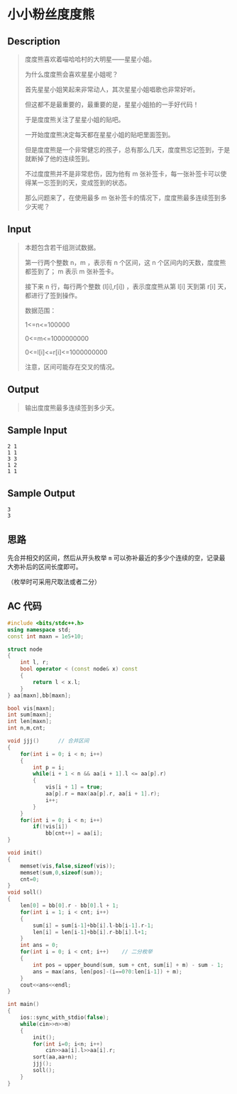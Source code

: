# 小小粉丝度度熊

## **Description**

> 度度熊喜欢着喵哈哈村的大明星——星星小姐。
>
> 为什么度度熊会喜欢星星小姐呢？
>
> 首先星星小姐笑起来非常动人，其次星星小姐唱歌也非常好听。
>
> 但这都不是最重要的，最重要的是，星星小姐拍的一手好代码！
>
> 于是度度熊关注了星星小姐的贴吧。
>
> 一开始度度熊决定每天都在星星小姐的贴吧里面签到。
>
> 但是度度熊是一个非常健忘的孩子，总有那么几天，度度熊忘记签到，于是就断掉了他的连续签到。
>
> 不过度度熊并不是非常悲伤，因为他有 m 张补签卡，每一张补签卡可以使得某一忘签到的天，变成签到的状态。
>
> 那么问题来了，在使用最多 m 张补签卡的情况下，度度熊最多连续签到多少天呢？



## **Input**

> 本题包含若干组测试数据。
>
> 第一行两个整数 n，m ，表示有 n 个区间，这 n 个区间内的天数，度度熊都签到了； m 表示 m 张补签卡。
>
> 接下来 n 行，每行两个整数 (l[i],r[i]) ，表示度度熊从第 l[i] 天到第 r[i] 天，都进行了签到操作。
>
> 数据范围：
>
> 1<=n<=100000
>
> 0<=m<=1000000000
>
> 0<=l[i]<=r[i]<=1000000000
>
> 注意，区间可能存在交叉的情况。



## **Output**

> 输出度度熊最多连续签到多少天。



## **Sample Input**

    2 1
    1 1
    3 3
    1 2
    1 1



## **Sample Output**

    3
    3


## **思路**

先合并相交的区间，然后从开头枚举 `m` 可以弥补最近的多少个连续的空，记录最大弥补后的区间长度即可。

（枚举时可采用尺取法或者二分）



## **AC 代码**

```cpp
#include <bits/stdc++.h>
using namespace std;
const int maxn = 1e5+10;

struct node
{
    int l, r;
    bool operator < (const node& x) const
    {
        return l < x.l;
    }
} aa[maxn],bb[maxn];

bool vis[maxn];
int sum[maxn];
int len[maxn];
int n,m,cnt;

void jjj()      // 合并区间
{
    for(int i = 0; i < n; i++)
    {
        int p = i;
        while(i + 1 < n && aa[i + 1].l <= aa[p].r)
        {
            vis[i + 1] = true;
            aa[p].r = max(aa[p].r, aa[i + 1].r);
            i++;
        }
    }
    for(int i = 0; i < n; i++)
        if(!vis[i])
            bb[cnt++] = aa[i];
}

void init()
{
    memset(vis,false,sizeof(vis));
    memset(sum,0,sizeof(sum));
    cnt=0;
}
void soll()
{
    len[0] = bb[0].r - bb[0].l + 1;
    for(int i = 1; i < cnt; i++)
    {
        sum[i] = sum[i-1]+bb[i].l-bb[i-1].r-1;
        len[i] = len[i-1]+bb[i].r-bb[i].l+1;
    }
    int ans = 0;
    for(int i = 0; i < cnt; i++)    // 二分枚举
    {
        int pos = upper_bound(sum, sum + cnt, sum[i] + m) - sum - 1;
        ans = max(ans, len[pos]-(i==0?0:len[i-1]) + m);
    }
    cout<<ans<<endl;
}

int main()
{
    ios::sync_with_stdio(false);
    while(cin>>n>>m)
    {
        init();
        for(int i=0; i<n; i++)
            cin>>aa[i].l>>aa[i].r;
        sort(aa,aa+n);
        jjj();
        soll();
    }
}
```

